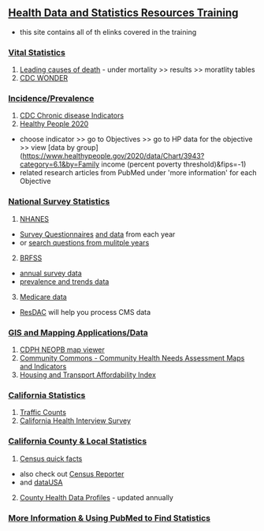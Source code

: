 ## [Health Data and Statistics Resources Training](http://www.lib.berkeley.edu/PUBL/cdph/cdph_stats.html) 
- this site contains all of th elinks covered in the training

### [Vital Statistics](http://www.lib.berkeley.edu/PUBL/cdph/cdph_stats.html#Vital)
1. [Leading causes of death](https://www.cdc.gov/nchs/nvss/mortality/lcwk1.htm) - under mortality >> results >> moratlity tables 
2. [CDC WONDER](http://wonder.cdc.gov/)

### [Incidence/Prevalence](http://www.lib.berkeley.edu/PUBL/cdph/cdph_stats.html#I/P)
1. [CDC Chronic disease Indicators](https://www.cdc.gov/cdi/)
2. [Healthy People 2020](https://www.healthypeople.gov/2020/topics-objectives)
- choose indicator >> go to Objectives >> go to HP data for the objective >> view [data by group](https://www.healthypeople.gov/2020/data/Chart/3943?category=6.1&by=Family income (percent poverty threshold)&fips=-1)
- related research articles from PubMed under 'more information' for each Objective

### [National Survey Statistics](http://www.lib.berkeley.edu/PUBL/cdph/cdph_stats.html#Natl)
1. [NHANES](http://www.cdc.gov/nchs/nhanes.htm)
- [Survey Questionnaires](https://wwwn.cdc.gov/nchs/nhanes/continuousnhanes/questionnaires.aspx?BeginYear=2013) [and data](https://wwwn.cdc.gov/nchs/nhanes/search/datapage.aspx?Component=Questionnaire&CycleBeginYear=2013) from each year
- or [search questions from mulitple years](https://wwwn.cdc.gov/nchs/nhanes/search/default.aspx)
2. [BRFSS](http://www.cdc.gov/brfss/)
- [annual survey data](https://www.cdc.gov/brfss/annual_data/annual_2016.html)
- [prevalence and trends data](https://www.cdc.gov/brfss/brfssprevalence/index.html)
3. [Medicare data](https://www.cms.gov/Research-Statistics-Data-and-Systems/Research/MCBS/index.html)
- [ResDAC](https://www.resdac.org/) will help you process CMS data

### [GIS and Mapping Applications/Data](http://www.lib.berkeley.edu/PUBL/cdph/cdph_stats.html#GIS)
1. [CDPH NEOPB map viewer](http://gis.cdph.ca.gov/NEOPBGIS/)
2. [Community Commons - Community Health Needs Assessment Maps and Indicators](https://assessment.communitycommons.org/CHNA/MapGallery.aspx)
3. [Housing and Transport Affordability Index](https://www.cnt.org/tools/housing-and-transportation-affordability-index)

### [California Statistics](http://www.lib.berkeley.edu/PUBL/cdph/cdph_stats.html#Cali)
1. [Traffic Counts](http://www.dot.ca.gov/trafficops/census/)
2. [California Health Interview Survey](http://healthpolicy.ucla.edu/chis/Pages/default.aspx)

### [California County & Local Statistics](http://www.lib.berkeley.edu/PUBL/cdph/cdph_stats.html#County)
1. [Census quick facts](https://www.census.gov/quickfacts/fact/table/US/PST045216)
- also check out [Census Reporter](https://censusreporter.org/)
- and [dataUSA](https://datausa.io/)
2. [County Health Data Profiles](https://www.cdph.ca.gov/Programs/CHSI/Pages/County-Health-Status-Profiles.aspx) - updated annually

### [More Information & Using PubMed to Find Statistics](http://www.lib.berkeley.edu/PUBL/cdph/cdph_stats.html#More)

